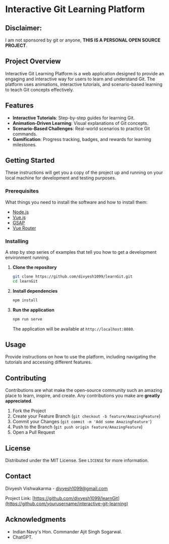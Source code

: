 # Interactive Git Learning Platform

## Disclaimer: 

I am not sponsored by git or anyone, **THIS IS A PERSONAL OPEN SOURCE PROJECT**. 

## Project Overview

Interactive Git Learning Platform is a web application designed to provide an engaging and interactive way for users to learn and understand Git. The platform uses animations, interactive tutorials, and scenario-based learning to teach Git concepts effectively.

## Features

- **Interactive Tutorials**: Step-by-step guides for learning Git.
- **Animation-Driven Learning**: Visual explanations of Git concepts.
- **Scenario-Based Challenges**: Real-world scenarios to practice Git commands.
- **Gamification**: Progress tracking, badges, and rewards for learning milestones.

## Getting Started

These instructions will get you a copy of the project up and running on your local machine for development and testing purposes.

### Prerequisites

What things you need to install the software and how to install them:

- [Node.js](https://nodejs.org/)
- [Vue.js](https://vuejs.org/)
- [GSAP](https://greensock.com/gsap/)
- [Vue Router](https://router.vuejs.org/)

### Installing

A step by step series of examples that tell you how to get a development environment running.

1. **Clone the repository**

   ```bash
   git clone https://github.com/divyesh1099/learnGit.git
   cd learnGit
   ```

2. **Install dependencies**

   ```bash
   npm install
   ```

3. **Run the application**

   ```bash
   npm run serve
   ```

   The application will be available at `http://localhost:8080`.

## Usage

Provide instructions on how to use the platform, including navigating the tutorials and accessing different features.

## Contributing

Contributions are what make the open-source community such an amazing place to learn, inspire, and create. Any contributions you make are **greatly appreciated**.

1. Fork the Project
2. Create your Feature Branch (`git checkout -b feature/AmazingFeature`)
3. Commit your Changes (`git commit -m 'Add some AmazingFeature'`)
4. Push to the Branch (`git push origin feature/AmazingFeature`)
5. Open a Pull Request

## License

Distributed under the MIT License. See `LICENSE` for more information.

## Contact

Divyesh Vishwakarma - divyesh1099@gmail.com

Project Link: [https://github.com/divyesh1099/learnGit](https://github.com/yourusername/interactive-git-learning)

## Acknowledgments

- Indian Navy's Hon. Commander Ajit Singh Sogarwal.
- ChatGPT.